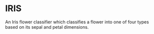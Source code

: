 # IRIS
An Iris  flower classifier which classifies a flower into one of four types based on its sepal and petal dimensions.
